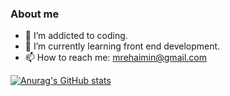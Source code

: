 ### About me


- 🔭 I’m addicted to coding.
- 🌱 I’m currently learning front end development.
- 📫 How to reach me: <mrehaimin@gmail.com>

[![Anurag's GitHub stats](https://github-readme-stats.vercel.app/api?username=rehaimin)](https://github.com/rehaimin/github-readme-stats)
